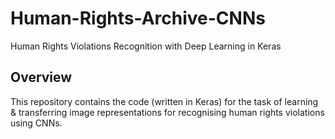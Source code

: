# Human-Rights-Archive-CNNs
Human Rights Violations Recognition with Deep Learning in Keras

## Overview
This repository contains the code (written in Keras) for the 
task of learning & transferring image representations for recognising human rights violations using CNNs.
